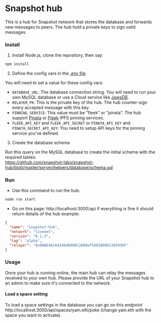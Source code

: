 # Snapshot hub

This is a hub for Snapshot network that stores the database and forwards new messages to peers. The hub hold a private keys to sign valid messages.

### Install

1. Install Node.js, clone the repository, then say:
```sh
npm install
```

2. Define the config vars in the [.env file](https://github.com/snapshot-labs/snapshot-hub/blob/master/.env)

You will need to set a value for these config vars:
- `DATABASE_URL`: The database connection string. You will need to run your own MySQL database or use a Cloud service like [JawsDB](https://jawsdb.com).
- `RELAYER_PK`: This is the private key of the hub. The hub counter-sign every accepted message with this key.
- `PINNING_SERVICE`: This value must be "fleek" or "pinata". The hub support [Pinata](https://pinata.cloud/) or [Fleek](https://fleek.co) IPFS pinning services.
- `FLEEK_API_KEY` and `FLEEK_API_SECRET` or `PINATA_API_KEY` and `PINATA_SECRET_API_KEY`: You need to setup API keys for the pinning service you've defined.

3. Create the database schema

Run this query on the MySQL database to create the initial schema with the required tables:  
https://github.com/snapshot-labs/snapshot-hub/blob/master/server/helpers/database/schema.sql 

### Run

- Use this command to run the hub: 
```sh
node run start
```

- Go on this page: http://localhost:3000/api if everything is fine it should return details of the hub example: 
```json
{
  "name": "snapshot-hub",
  "network": "livenet",
  "version": "0.1.3",
  "tag": "alpha",
  "relayer": "0x8BBE4Ac64246d600BC2889ef5d83809D138F03DF"
}
```

### Usage

Once your hub is running online, the main hub can relay the messages received to your own hub. Please provide the URL of your Snapshot hub to an admin to make sure it's connected to the network.

#### Load a space setting

To load a space settings in the database you can go on this endpoint http://localhost:3000/api/spaces/yam.eth/poke (change yam.eth with the space you want to activate).

